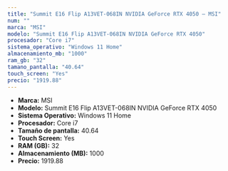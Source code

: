 ```yaml
---
title: "Summit E16 Flip A13VET-068IN NVIDIA GeForce RTX 4050 — MSI"
num: ""
marca: "MSI"
modelo: "Summit E16 Flip A13VET-068IN NVIDIA GeForce RTX 4050"
procesador: "Core i7"
sistema_operativo: "Windows 11 Home"
almacenamiento_mb: "1000"
ram_gb: "32"
tamano_pantalla: "40.64"
touch_screen: "Yes"
precio: "1919.88"
---
```

<ul>
<li><strong>Marca:</strong> MSI</li>
<li><strong>Modelo:</strong> Summit E16 Flip A13VET-068IN NVIDIA GeForce RTX 4050</li>
<li><strong>Sistema Operativo:</strong> Windows 11 Home</li>
<li><strong>Procesador:</strong> Core i7 </li>
<li><strong>Tamaño de pantalla:</strong> 40.64</li>
<li><strong>Touch Screen:</strong> Yes</li>
<li><strong>RAM (GB):</strong> 32</li>
<li><strong>Almacenamiento (MB):</strong> 1000</li>
<li><strong>Precio:</strong> 1919.88</li>
</ul>